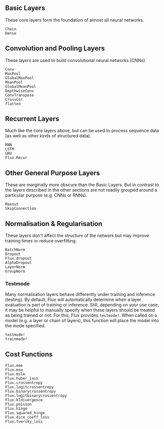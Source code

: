 ## Basic Layers

These core layers form the foundation of almost all neural networks.

```@docs
Chain
Dense
```

## Convolution and Pooling Layers

These layers are used to build convolutional neural networks (CNNs).

```@docs
Conv
MaxPool
GlobalMaxPool
MeanPool
GlobalMeanPool
DepthwiseConv
ConvTranspose
CrossCor
flatten
```

## Recurrent Layers

Much like the core layers above, but can be used to process sequence data (as well as other kinds of structured data).

```@docs
RNN
LSTM
GRU
Flux.Recur
```

## Other General Purpose Layers
These are marginally more obscure than the Basic Layers.
But in contrast to the layers described in the other sections are not readily grouped around a particular purpose (e.g. CNNs or RNNs).

```@docs
Maxout
SkipConnection
```


## Normalisation & Regularisation

These layers don't affect the structure of the network but may improve training times or reduce overfitting.

```@docs
BatchNorm
Dropout
Flux.dropout
AlphaDropout
LayerNorm
GroupNorm
```

### Testmode

Many normalisation layers behave differently under training and inference (testing). By default, Flux will automatically determine when a layer evaluation is part of training or inference. Still, depending on your use case, it may be helpful to manually specify when these layers should be treated as being trained or not. For this, Flux provides `testmode!`. When called on a model (e.g. a layer or chain of layers), this function will place the model into the mode specified.

```@docs
testmode!
trainmode!
```

## Cost Functions
```@docs
Flux.mae
Flux.mse
Flux.msle
Flux.huber_loss
Flux.crossentropy
Flux.logitcrossentropy
Flux.binarycrossentropy
Flux.logitbinarycrossentropy
Flux.kldivergence
Flux.poisson
Flux.hinge
Flux.squared_hinge
Flux.dice_coeff_loss
Flux.tversky_loss
```
